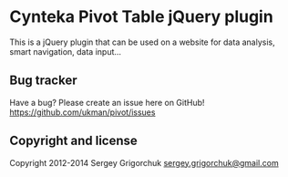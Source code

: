 Cynteka Pivot Table jQuery plugin
=================================

This is a jQuery plugin that can be used on a website for data analysis, smart navigation, data input... 

Bug tracker
-----------

Have a bug? Please create an issue here on GitHub!
https://github.com/ukman/pivot/issues

Copyright and license
---------------------

Copyright 2012-2014 Sergey Grigorchuk sergey.grigorchuk@gmail.com